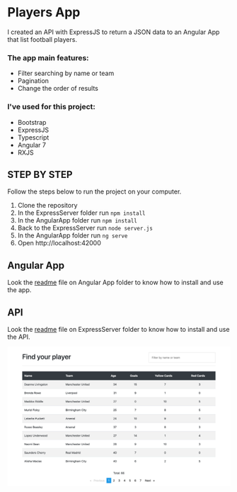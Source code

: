 # Players App
I created an API with ExpressJS to return a JSON data to an Angular App that list football players.

### The app main features:
* Filter searching by name or team
* Pagination
* Change the order of results

### I've used for this project:
* Bootstrap
* ExpressJS
* Typescript
* Angular 7
* RXJS

## STEP BY STEP
Follow the steps below to run the project on your computer.
1. Clone the repository
2. In the ExpressServer folder run ``` npm install ```
3. In the AngularApp folder run ``` npm install ```
4. Back to the ExpressServer run ``` node server.js ```
5. In the AngularApp folder run ``` ng serve ```
6. Open http://localhost:42000

## Angular App
Look the [readme](https://github.com/rafaelperozin/players-app/tree/master/AngularApp) file on Angular App folder to know how to install and use the app.

## API
Look the [readme](https://github.com/rafaelperozin/players-app/tree/master/ExpressServer) file on ExpressServer folder to know how to install and use the API.

![Angular Player App Screenshot](https://github.com/rafaelperozin/players-app/blob/master/player-app-screenshot.png)